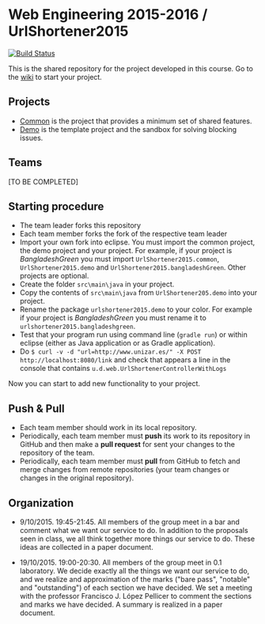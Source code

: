 # Web Engineering 2015-2016 / UrlShortener2015
[![Build Status](https://travis-ci.org/UNIZAR-30246-WebEngineering/UrlShortener2015.svg)](https://travis-ci.org/UNIZAR-30246-WebEngineering/UrlShortener2015)

This is the shared repository for the project developed in this course. Go to the [wiki](wiki) to start your project.

## Projects

* [Common](common) is the project that provides a minimum set of shared features.
* [Demo](demo) is the template project and the sandbox for solving blocking issues.

## Teams

[TO BE COMPLETED]

## Starting procedure

* The team leader forks this repository
* Each team member forks the fork of the respective team leader
* Import your own fork into eclipse. You must import the common project, the demo project and your project. For example, if your project is _BangladeshGreen_ you must import `UrlShortener2015.common`, `UrlShortener2015.demo` and `UrlShortener2015.bangladeshGreen`. Other projects are optional.
* Create the folder `src\main\java` in your project.
* Copy the contents of `src\main\java` from `UrlShortener205.demo` into your project.
* Rename the package `urlshortener2015.demo` to your color. For example if your project is _BangladeshGreen_ you must rename it to `urlshortener2015.bangladeshgreen`.
* Test that your program run using command line (`gradle run`) or within eclipse (either as Java application or as Gradle application).
* Do `$ curl -v -d "url=http://www.unizar.es/" -X POST http://localhost:8080/link` and check that appears a line in the console that contains `u.d.web.UrlShortenerControllerWithLogs`

Now you can start to add new functionality to your project.

## Push & Pull

* Each team member should work in its local repository.
* Periodically, each team member must __push__ its work to its repository in GitHub and then make a __pull request__ for sent your changes to the repository of the team.
* Periodically, each team member must __pull__ from GitHub to fetch and merge changes from remote repositories (your team changes or changes in the original repository).

## Organization

* 9/10/2015. 19:45-21:45. All members of the group meet in a bar and comment what we want our service to do. In addition to the proposals seen in class, we all think together more things our service to do. These ideas are collected in a paper document.

* 19/10/2015. 19:00-20:30. All members of the group meet in 0.1 laboratory. We decide exactly all the things we want our service to do, and we realize and approximation of the marks ("bare pass", "notable" and "outstanding") of each section we have decided. We set a meeting with the professor Francisco J. López Pellicer to comment the sections and marks we have decided. A summary is realized in a paper document.
